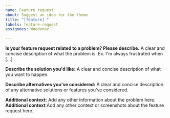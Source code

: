 ```yaml
---
name: Feature request
about: Suggest an idea for the theme
title: "[feature] "
labels: feature-request
assignees: Woedenaz

---
```


**Is your feature request related to a problem? Please describe.**
A clear and concise description of what the problem is. Ex. I'm always frustrated when [...]

**Describe the solution you'd like:**
A clear and concise description of what you want to happen.

**Describe alternatives you've considered:**
A clear and concise description of any alternative solutions or features you've considered.

**Additional context:**
Add any other information about the problem here.
**Additional context**
Add any other context or screenshots about the feature request here.
